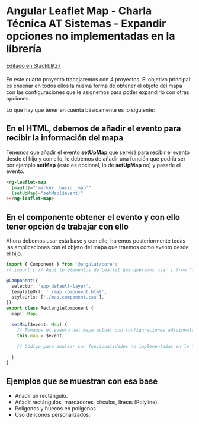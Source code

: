 # Angular Leaflet Map - Charla Técnica AT Sistemas - Expandir opciones no implementadas en la librería

[Editado en Stackblitz⚡️](https://stackblitz.com/edit/angular-leaflet-map-ce-angular-ej-4)

En este cuarto proyecto trabajaremos con 4 proyectos. El objetivo principal es enseñar en todos ellos la misma forma de obtener el objeto del mapa con las configuraciones que le asignemos para poder expandirlo con otras opciones.

Lo que hay que tener en cuenta básicamente es lo siguiente:

## En el HTML, debemos de añadir el evento para recibir la información del mapa

Tenemos que añadir el evento **setUpMap** que servirá para recibir el evento desde el hijo y con ello, le debemos de añadir una función que podría ser por ejemplo **setMap** (esto es opcional, lo de **setUpMap** no) y pasarle el evento.
```html
<ng-leaflet-map
  [mapId]="'marker__basic__map'"
  (setUpMap)="setMap($event)"
></ng-leaflet-map>
```

## En el componente obtener el evento y con ello tener opción de trabajar con ello

Ahora debemos usar esta base y con ello, haremos posteriormente todas las amplicaciones con el objeto del mapa que traemos como evento desde el hijo.

```typescript
import { Component } from '@angular/core';
// import { // Aquí lo elementos de Leaflet que queramos usar } from 'leaflet';

@Component({
  selector: 'app-default-layer',
  templateUrl: './map.component.html',
  styleUrls: ['./map.component.css'],
})
export class RectangleComponent {
  map!: Map;

  setMap($event: Map) {
    // Tomamos el evento del mapa actual con configuraciones adicionales para usar para expandir con información de la documentación: https://leafletjs.com/reference.html
    this.map = $event;

    // Código para ampliar con funcionalidades no implementadas en la librería
   
  }
}

```
## Ejemplos que se muestran con esa base
* Añadir un rectángulo.
* Añadir rectángulos, marcadores, círculos, líneas (Polyline).
* Polígonos y huecos en polígonos
* Uso de iconos personalizados.
